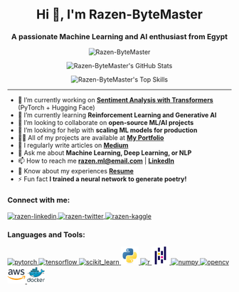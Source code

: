 <h1 align="center">Hi 👋, I'm Razen-ByteMaster</h1>
<h3 align="center">A passionate Machine Learning and AI enthusiast from Egypt</h3>

<!-- Visitor Count Badge -->
<p align="center">
  <img src="https://komarev.com/ghpvc/?username=Razen-ByteMaster&label=Profile%20Views&color=blue&style=flat" alt="Razen-ByteMaster" />
</p>

<!-- GitHub Stats and Trophies -->
<p align="center">
  <img src="https://github-readme-stats.vercel.app/api?username=Razen-ByteMaster&show_icons=true&theme=dark&hide_border=true" alt="Razen-ByteMaster's GitHub Stats" />
</p>

<!-- Top Skills -->
<p align="center">
  <img src="https://github-readme-stats.vercel.app/api/top-langs/?username=Razen-ByteMaster&layout=compact&theme=dark&hide_border=true" alt="Razen-ByteMaster's Top Skills" />
</p>

---

- 🔭 I’m currently working on **[Sentiment Analysis with Transformers](https://github.com/Razen-ByteMaster/sentiment-analysis-transformers)** (PyTorch + Hugging Face)
- 🌱 I’m currently learning **Reinforcement Learning and Generative AI**
- 👯 I’m looking to collaborate on **open-source ML/AI projects**
- 🤝 I’m looking for help with **scaling ML models for production**
- 👨‍💻 All of my projects are available at **[My Portfolio](https://razen-byteMaster.github.io)**
- 📝 I regularly write articles on **[Medium](https://medium.com/@razen_byteMaster)**
- 💬 Ask me about **Machine Learning, Deep Learning, or NLP**
- 📫 How to reach me **razen.ml@email.com** | **[LinkedIn](https://linkedin.com/in/razen-byteMaster)**
- 📄 Know about my experiences **[Resume](https://drive.google.com/razen-resume)**
- ⚡ Fun fact **I trained a neural network to generate poetry!**

<h3 align="left">Connect with me:</h3>
<p align="left">
  <a href="https://linkedin.com/in/razen-byteMaster" target="blank">
    <img align="center" src="https://raw.githubusercontent.com/rahuldkjain/github-profile-readme-generator/master/src/images/icons/Social/linked-in-alt.svg" alt="razen-linkedin" height="30" width="40" />
  </a>
  <a href="https://twitter.com/razen_ml" target="blank">
    <img align="center" src="https://raw.githubusercontent.com/rahuldkjain/github-profile-readme-generator/master/src/images/icons/Social/twitter.svg" alt="razen-twitter" height="30" width="40" />
  </a>
  <a href="https://kaggle.com/razen_byteMaster" target="blank">
    <img align="center" src="https://raw.githubusercontent.com/rahuldkjain/github-profile-readme-generator/master/src/images/icons/Social/kaggle.svg" alt="razen-kaggle" height="30" width="40" />
  </a>
</p>

<h3 align="left">Languages and Tools:</h3>
<p align="left">
  <!-- Machine Learning Frameworks -->
  <a href="https://pytorch.org/" target="_blank" rel="noreferrer">
    <img src="https://www.vectorlogo.zone/logos/pytorch/pytorch-icon.svg" alt="pytorch" width="40" height="40"/>
  </a>
  <a href="https://www.tensorflow.org" target="_blank" rel="noreferrer">
    <img src="https://www.vectorlogo.zone/logos/tensorflow/tensorflow-icon.svg" alt="tensorflow" width="40" height="40"/>
  </a>
  <a href="https://scikit-learn.org/" target="_blank" rel="noreferrer">
    <img src="https://upload.wikimedia.org/wikipedia/commons/0/05/Scikit_learn_logo_small.svg" alt="scikit_learn" width="40" height="40"/>
  </a>
  <!-- Programming Languages -->
  <a href="https://www.python.org" target="_blank" rel="noreferrer">
    <img src="https://raw.githubusercontent.com/devicons/devicon/master/icons/python/python-original.svg" alt="python" width="40" height="40"/>
  </a>
  <a href="https://www.r-project.org/" target="_blank" rel="noreferrer">
    <img src="https://www.vectorlogo.zone/logos/r-project/r-project-icon.svg" alt="r" width="40" height="40"/>
  </a>
  <!-- Data Tools -->
  <a href="https://pandas.pydata.org/" target="_blank" rel="noreferrer">
    <img src="https://raw.githubusercontent.com/devicons/devicon/2ae2a900d2f041da66e950e4d48052658d850630/icons/pandas/pandas-original.svg" alt="pandas" width="40" height="40"/>
  </a>
  <a href="https://numpy.org/" target="_blank" rel="noreferrer">
    <img src="https://www.vectorlogo.zone/logos/numpy/numpy-icon.svg" alt="numpy" width="40" height="40"/>
  </a>
  <a href="https://opencv.org/" target="_blank" rel="noreferrer">
    <img src="https://www.vectorlogo.zone/logos/opencv/opencv-icon.svg" alt="opencv" width="40" height="40"/>
  </a>
  <!-- Cloud & Deployment -->
  <a href="https://aws.amazon.com" target="_blank" rel="noreferrer">
    <img src="https://raw.githubusercontent.com/devicons/devicon/master/icons/amazonwebservices/amazonwebservices-original-wordmark.svg" alt="aws" width="40" height="40"/>
  </a>
  <a href="https://www.docker.com/" target="_blank" rel="noreferrer">
    <img src="https://raw.githubusercontent.com/devicons/devicon/master/icons/docker/docker-original-wordmark.svg" alt="docker" width="40" height="40"/>
  </a>
</p>